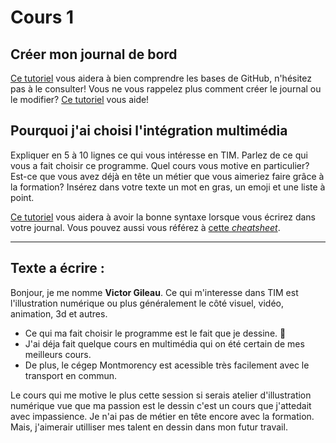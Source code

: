 # Cours 1
## Créer mon journal de bord
[Ce tutoriel](https://guides.github.com/activities/hello-world/) vous aidera à bien comprendre les bases de GitHub, n'hésitez pas à le consulter!
Vous ne vous rappelez plus comment créer le journal ou le modifier? [Ce tutoriel](https://youtu.be/lX3bpuLK_Sg) vous aide! 

## Pourquoi j'ai choisi l'intégration multimédia
Expliquer en 5 à 10 lignes ce qui vous intéresse en TIM. Parlez de ce qui vous a fait choisir ce programme. Quel cours vous motive en particulier? Est-ce que vous avez déjà en tête un métier que vous aimeriez faire grâce à la formation? Insérez dans votre texte un mot en gras, un emoji et une liste à point. 

[Ce tutoriel](https://guides.github.com/features/mastering-markdown/) vous aidera à avoir la bonne syntaxe lorsque vous écrirez dans votre journal. Vous pouvez aussi vous référez à [cette *cheatsheet*](https://github.com/tchapi/markdown-cheatsheet/blob/master/README.md). 

--------------------

## Texte a écrire :

Bonjour, je me nomme **Victor Gileau**. Ce qui m'interesse dans TIM est l'illustration numérique ou plus généralement le côté visuel, vidéo, animation, 3d et autres.

* Ce qui ma fait choisir le programme est le fait que je dessine. :art:
* J'ai déja fait quelque cours en multimédia qui on été certain de mes meilleurs cours.
* De plus, le cégep Montmorency est acessible très facilement avec le transport en commun.

Le cours qui me motive le plus cette session si serais atelier d'illustration numérique vue que ma passion est le dessin c'est un cours que j'attedait avec impassience. Je n'ai pas de métier en tête encore avec la formation. Mais, j'aimerair utilliser mes talent en dessin dans mon futur travail.


